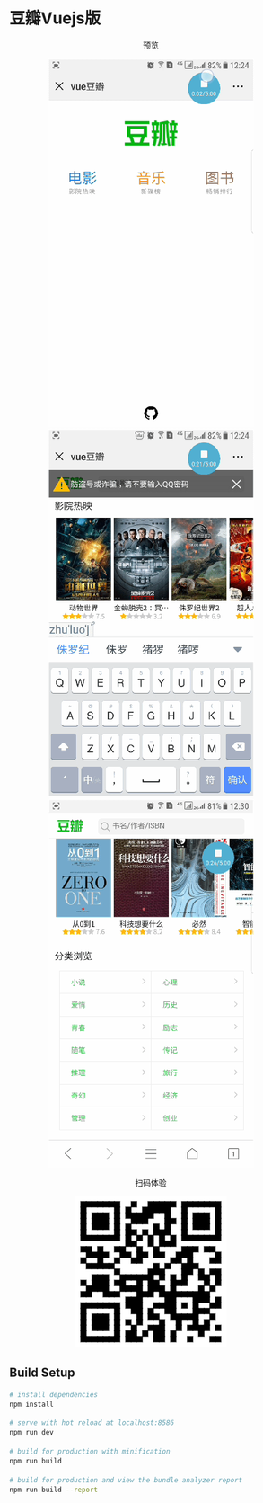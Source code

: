# 豆瓣Vuejs版

<p align="center">
预览
</p>
<p align="center">
    <img src="./screenshot/1.gif" >
    <img src="./screenshot/2.gif" >
    <img src="./screenshot/3.gif" >
</p>

<p align="center">
扫码体验
</p>
<p align="center">
	<img src="/qrcode.png">
</p>

## Build Setup

``` bash
# install dependencies
npm install

# serve with hot reload at localhost:8586
npm run dev

# build for production with minification
npm run build

# build for production and view the bundle analyzer report
npm run build --report
```
